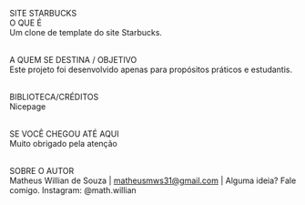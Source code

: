 SITE STARBUCKS<br/>
O QUE É<br/>
Um clone de template do site Starbucks.<br/><br/>

A QUEM SE DESTINA / OBJETIVO<br/>
Este projeto foi desenvolvido apenas para propósitos práticos e estudantis.<br/><br/>

BIBLIOTECA/CRÉDITOS<br/>
Nicepage<br/><br/>

SE VOCÊ CHEGOU ATÉ AQUI<br/>
Muito obrigado pela atenção<br/><br/>

SOBRE O AUTOR<br/>
Matheus Willian de Souza | matheusmws31@gmail.com | Alguma ideia?  Fale comigo. Instagram: @math.willian
